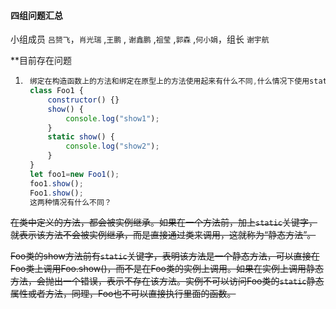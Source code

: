 #### 四组问题汇总 

小组成员 `吕赟飞`，`肖光瑞` ,`王鹏` , `谢鑫鹏` ,`祖莹` ,`郭森` ,`何小娟`，组长 `谢宇航`

**目前存在问题

1. ```javascript
    绑定在构造函数上的方法和绑定在原型上的方法使用起来有什么不同,什么情况下使用static
    class Foo1 {
        constructor() {}
        show() {
            console.log("show1");
        }
        static show() {
            console.log("show2");
        }
    }
    let foo1=new Foo1();
    foo1.show();
    Foo1.show();
    这两种情况有什么不同？
    ```











































































































​		~~在类中定义的方法，都会被实例继承。如果在一个方法前，加上`static`关键字，就表示该方法不会被实例继承，而是直接通过类来调用，这就称为“静态方法”。~~

~~Foo类的show方法前有`static`关键字，表明该方法是一个静态方法，可以直接在Foo类上调用Foo.show()，而不是在Foo类的实例上调用。如果在实例上调用静态方法，会抛出一个错误，表示不存在该方法。实例不可以访问Foo类的`static`静态属性或者方法，同理，Foo也不可以直接执行里面的函数。~~

